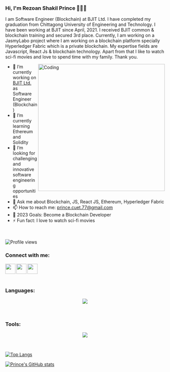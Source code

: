 ### Hi, I'm Rezoan Shakil Prince 👩🏻‍💻
I am Software Engineer (Blockchain) at BJIT Ltd. I have completed my graduation from Chittagong University of Engineering and Technology. I have been working at BJIT since April, 2021. I received BJIT common & blockchain training and secured 3rd place. Currently, I am working on a JasmyLabo project where I am working on a blockchain platform specially Hyperledger Fabric which is a private blockchain. My expertise fields are Javascript, React Js & blockchain technology. Apart from that I like to watch sci-fi movies and love to spend time with my family. Thank you.

<img align="right" alt="Coding" width="400" src="https://miro.medium.com/max/680/1*IRGHmiGsa16stedQvIaZfw.gif">

- 🔭 I’m currently working on [BJIT Ltd.](https://bjitgroup.com/) as Software Engineer (Blockchain)
- 🌱 I’m currently learning Ethereum and Solidity
- 👯 I’m looking for challenging and innovative software engineering opportunities 
- 💬 Ask me about Blockchain, JS, React JS, Ethereum, Hyperledger Fabric
- 📫 How to reach me: prince.cuet.77@gmail.com
- 🥅 2023 Goals: Become a Blockchain Developer
- ⚡ Fun fact: I love to watch sci-fi movies
<br />

![Profile views](https://komarev.com/ghpvc/?username=PrinceCuet77&color=blue)

### Connect with me:

[<img align="left" alt="" width="32px" src="https://cdn.jsdelivr.net/npm/simple-icons@3/icons/facebook.svg" />][facebook]
[<img align="left" alt="" width="32px" src="https://cdn.jsdelivr.net/npm/simple-icons@v3/icons/linkedin.svg" />][linkedin]
[<img align="left" alt="" width="32px" src="https://cdn.jsdelivr.net/npm/simple-icons@v3/icons/instagram.svg" />][instagram]

<br />
<br />
<br />

### Languages:

<p align="center">
  <img src="https://skillicons.dev/icons?i=c,cpp,html,css,js,react,redux,nextjs,ts,nodejs,solidity,go" />
</p>

<br />

### Tools:

<p align="center">
  <a href="https://skillicons.dev">
    <img src="https://skillicons.dev/icons?i=git,github,docker,discord,visualstudio,stackoverflow,remix,postman,netlify,linux" />
  </a>
</p>

<br />

[![Top Langs](https://github-readme-stats.vercel.app/api/top-langs/?username=PrinceCuet77&layout=compact&hide_border=true)](https://github.com/PrinceCuet77/github-readme-stats)

[![Prince's GitHub stats](https://github-readme-stats.vercel.app/api?username=PrinceCuet77&show_icons=true&theme=vue&hide_border=true)](https://github.com/PrinceCuet77/github-readme-stats)

[facebook]: https://www.facebook.com/rezoan.shakil.prince.77
[instagram]: https://www.instagram.com/__rs_prince77/
[linkedin]: https://www.linkedin.com/in/rezoan-shakil-prince-3908711a1/
